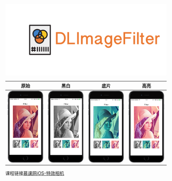 ![](https://github.com/Liqiankun/DLImageFilter/raw/master/dlimageFilter_logo.png)<br>

原始|黑白|底片|高亮
------------ | ------------- | ------------| ------------
![](https://github.com/Liqiankun/DLImageFilter/raw/master/ScreenShot/1.png)|![](https://github.com/Liqiankun/DLImageFilter/raw/master/ScreenShot/2.png)|![](https://github.com/Liqiankun/DLImageFilter/raw/master/ScreenShot/3.png)|![](https://github.com/Liqiankun/DLImageFilter/raw/master/ScreenShot/4.png)

课程链接[慕课网iOS-特效相机](http://www.imooc.com/learn/818)
